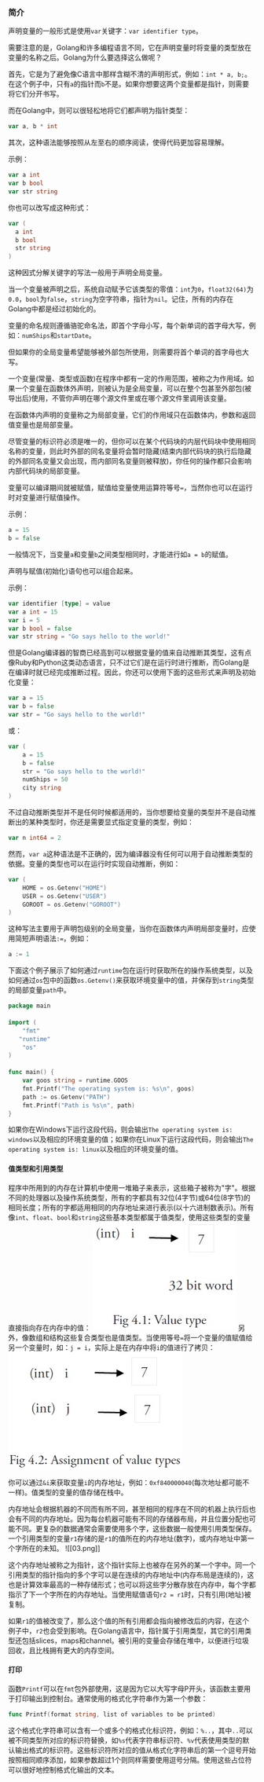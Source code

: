 ### 简介

声明变量的一般形式是使用`var`关键字：`var identifier type`。

需要注意的是，Golang和许多编程语言不同，它在声明变量时将变量的类型放在变量的名称之后。Golang为什么要选择这么做呢？

首先，它是为了避免像C语言中那样含糊不清的声明形式，例如：`int * a, b;`。在这个例子中，只有`a`的指针而`b`不是。如果你想要这两个变量都是指针，则需要将它们分开书写。

而在Golang中，则可以很轻松地将它们都声明为指针类型：

```go
var a, b * int
```

其次，这种语法能够按照从左至右的顺序阅读，使得代码更加容易理解。

示例：

```go
var a int
var b bool
var str string
```

你也可以改写成这种形式：

```go
var (
  a int
  b bool
  str string
)
```

这种因式分解关键字的写法一般用于声明全局变量。

当一个变量被声明之后，系统自动赋予它该类型的零值：`int`为`0`，`float32(64)`为`0.0`，`bool`为`false`，`string`为空字符串，指针为`nil`。记住，所有的内存在Golang中都是经过初始化的。

变量的命名规则遵循骆驼命名法，即首个字母小写，每个新单词的首字母大写，例如：`numShips`和`startDate`。

但如果你的全局变量希望能够被外部包所使用，则需要将首个单词的首字母也大写。

一个变量(常量、类型或函数)在程序中都有一定的作用范围，被称之为作用域。如果一个变量在函数体外声明，则被认为是全局变量，可以在整个包甚至外部包(被导出后)使用，不管你声明在哪个源文件里或在哪个源文件里调用该变量。

在函数体内声明的变量称之为局部变量，它们的作用域只在函数体内，参数和返回值变量也是局部变量。

尽管变量的标识符必须是唯一的，但你可以在某个代码块的内层代码块中使用相同名称的变量，则此时外部的同名变量将会暂时隐藏(结束内部代码块的执行后隐藏的外部同名变量又会出现，而内部同名变量则被释放)，你任何的操作都只会影响内部代码块的局部变量。

变量可以编译期间就被赋值，赋值给变量使用运算符等号`=`，当然你也可以在运行时对变量进行赋值操作。

示例：

```go
a = 15
b = false
```

一般情况下，当变量`a`和变量`b`之间类型相同时，才能进行如`a = b`的赋值。

声明与赋值(初始化)语句也可以组合起来。

示例：

```go
var identifier [type] = value
var a int = 15
var i = 5
var b bool = false
var str string = "Go says hello to the world!"
```

但是Golang编译器的智商已经高到可以根据变量的值来自动推断其类型，这有点像Ruby和Python这类动态语言，只不过它们是在运行时进行推断，而Golang是在编译时就已经完成推断过程。因此，你还可以使用下面的这些形式来声明及初始化变量：

```go
var a = 15
var b = false
var str = "Go says hello to the world!"
```

或：

```go
var (
	a = 15
	b = false
	str = "Go says hello to the world!"
	numShips = 50
	city string
)
```

不过自动推断类型并不是任何时候都适用的，当你想要给变量的类型并不是自动推断出的某种类型时，你还是需要显式指定变量的类型，例如：

```go
var n int64 = 2
```

然而，`var a`这种语法是不正确的，因为编译器没有任何可以用于自动推断类型的依据。变量的类型也可以在运行时实现自动推断，例如：

```go
var (
	HOME = os.Getenv("HOME")
	USER = os.Getenv("USER")
	GOROOT = os.Getenv("GOROOT")
)
```

这种写法主要用于声明包级别的全局变量，当你在函数体内声明局部变量时，应使用简短声明语法`:=`，例如：

```go
a := 1
```

下面这个例子展示了如何通过`runtime`包在运行时获取所在的操作系统类型，以及如何通过`os`包中的函数`os.Getenv()`来获取环境变量中的值，并保存到`string`类型的局部变量`path`中。

```go
package main

import (
	"fmt"
   "runtime"
	"os"
)

func main() {
	var goos string = runtime.GOOS
	fmt.Printf("The operating system is: %s\n", goos)
	path := os.Getenv("PATH")
	fmt.Printf("Path is %s\n", path)
}
```

如果你在Windows下运行这段代码，则会输出`The operating system is: windows`以及相应的环境变量的值；如果你在Linux下运行这段代码，则会输出`The operating system is: linux`以及相应的环境变量的值。

#### 值类型和引用类型

程序中所用到的内存在计算机中使用一堆箱子来表示，这些箱子被称为"字"。根据不同的处理器以及操作系统类型，所有的字都具有32位(4字节)或64位(8字节)的相同长度；所有的字都适用相同的内存地址来进行表示(以十六进制数表示)。所有像`int`、`float`、`bool`和`string`这些基本类型都属于值类型，使用这些类型的变量直接指向存在内存中的值：
![](images/01.jpg)
另外，像数组和结构这些复合类型也是值类型。当使用等号`=`将一个变量的值赋值给另一个变量时，如：`j = i`，实际上是在内存中将`i`的值进行了拷贝：
![](images/02.jpg)

你可以通过`&i`来获取变量`i`的内存地址，例如：`0xf840000040`(每次地址都可能不一样)。值类型的变量的值存储在栈中。

内存地址会根据机器的不同而有所不同，甚至相同的程序在不同的机器上执行后也会有不同的内存地址。因为每台机器可能有不同的存储器布局，并且位置分配也可能不同。更复杂的数据通常会需要使用多个字，这些数据一般使用引用类型保存。一个引用类型的变量`r1`存储的是`r1`的值所在的内存地址(数字)，或内存地址中第一个字所在的未知。
![[03.png]]


这个内存地址被称之为指针，这个指针实际上也被存在另外的某一个字中。同一个引用类型的指针指向的多个字可以是在连续的内存地址中(内存布局是连续的)，这也是计算效率最高的一种存储形式；也可以将这些字分散存放在内存中，每个字都指示了下一个字所在的内存地址。当使用赋值语句`r2 = r1`时，只有引用(地址)被复制。

如果`r1`的值被改变了，那么这个值的所有引用都会指向被修改后的内容，在这个例子中，`r2`也会受到影响。在Golang语言中，指针属于引用类型，其它的引用类型还包括slices，maps和channel。被引用的变量会存储在堆中，以便进行垃圾回收，且比栈拥有更大的内存空间。

#### 打印

函数`Printf`可以在`fmt`包外部使用，这是因为它以大写字母P开头，该函数主要用于打印输出到控制台。通常使用的格式化字符串作为第一个参数：

```go
func Printf(format string, list of variables to be printed)
```

这个格式化字符串可以含有一个或多个的格式化标识符，例如：`%..`，其中`..`可以被不同类型所对应的标识符替换，如`%s`代表字符串标识符、`%v`代表使用类型的默认输出格式的标识符。这些标识符所对应的值从格式化字符串后的第一个逗号开始按照相同顺序添加，如果参数超过1个则同样需要使用逗号分隔。使用这些占位符可以很好地控制格式化输出的文本。